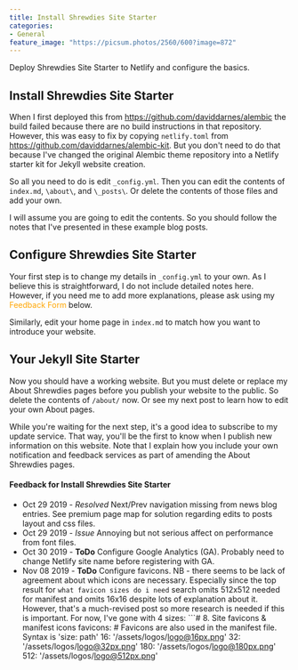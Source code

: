```yaml
---
title: Install Shrewdies Site Starter
categories:
- General
feature_image: "https://picsum.photos/2560/600?image=872"
---
```


Deploy Shrewdies Site Starter to Netlify and configure the basics.

<!-- more -->

##  Install Shrewdies Site Starter
When I first deployed this from https://github.com/daviddarnes/alembic the build failed because there are no build instructions in that repository. However, this was easy to fix by copying ```netlify.toml``` from https://github.com/daviddarnes/alembic-kit. But you don't need to do that because I've changed the original Alembic theme repository into a Netlify starter kit for Jekyll website creation.

So all you need to do is edit ```_config.yml```. Then you can edit the contents of ```index.md```, ```\about\```, and ```\_posts\```. Or delete the contents of those files and add your own.

I will assume you are going to edit the contents. So you should follow the notes that I've presented in these example blog posts.

##  Configure Shrewdies Site Starter
Your first step is to change my details in ```_config.yml``` to your own. As I believe this is straightforward, I do not include detailed notes here. However, if you need me to add more explanations, please ask using my <span style="color:orange">Feedback Form</span> below.

Similarly, edit your home page in ```index.md``` to match how you want to introduce your website.

##  Your Jekyll Site Starter
Now you should have a working website. But you must delete or replace my About Shrewdies pages before you publish your website to the public. So delete the contents of ```/about/``` now. Or see my next post to learn how to edit your own About pages.

While you're waiting for the next step, it's a good idea to subscribe to my update service. That way, you'll be the first to know when I publish new information on this website. Note that I explain how you include your own notification and feedback services as part of amending the About Shrewdies pages.

#### Feedback for Install Shrewdies Site Starter
- Oct 29 2019 - *Resolved* Next/Prev navigation missing from news blog entries. See premium page map for solution regarding edits to posts layout and css files.
- Oct 29 2019 - *Issue* Annoying but not serious affect on performance from font files.
- Oct 30 2019 - **ToDo** Configure Google Analytics (GA). Probably need to change Netlify site name before registering with GA. 
- Nov 08 2019 - **ToDo** Configure favicons. NB - there seems to be lack of agreement about which icons are necessary. Especially since the top result for ```what favicon sizes do i need``` search omits 512x512 needed for manifest and omits 16x16 despite lots of explanation about it. However, that's a much-revised post so more research is needed if this is important. For now, I've gone with 4 sizes: ```# 8. Site favicons & manifest icons
favicons: # Favicons are also used in the manifest file. Syntax is 'size: path'
  16: '/assets/logos/logo@16px.png'
  32: '/assets/logos/logo@32px.png'
  180: '/assets/logos/logo@180px.png'
  512: '/assets/logos/logo@512px.png'
```
